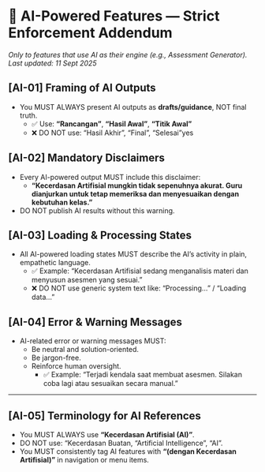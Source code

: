 # 🧠 AI-Powered Features — Strict Enforcement Addendum  
_Only to features that use AI as their engine (e.g., Assessment Generator)._  
_Last updated: 11 Sept 2025_

## [AI-01] Framing of AI Outputs  
- You MUST ALWAYS present AI outputs as **drafts/guidance**, NOT final truth.  
  - ✅ Use: **“Rancangan”**, **“Hasil Awal”**, **“Titik Awal”**  
  - ❌ DO NOT use: “Hasil Akhir”, “Final”, “Selesai”yes  

## [AI-02] Mandatory Disclaimers  
- Every AI-powered output MUST include this disclaimer:  
  - **“Kecerdasan Artifisial mungkin tidak sepenuhnya akurat. Guru dianjurkan untuk tetap memeriksa dan menyesuaikan dengan kebutuhan kelas.”**  
- DO NOT publish AI results without this warning.  

## [AI-03] Loading & Processing States  
- All AI-powered loading states MUST describe the AI’s activity in plain, empathetic language.  
  - ✅ Example: “Kecerdasan Artifisial sedang menganalisis materi dan menyusun asesmen yang sesuai.”  
  - ❌ DO NOT use generic system text like: “Processing…” / “Loading data…”  

## [AI-04] Error & Warning Messages  
- AI-related error or warning messages MUST:  
  - Be neutral and solution-oriented.  
  - Be jargon-free.  
  - Reinforce human oversight.  
    - ✅ Example: “Terjadi kendala saat membuat asesmen. Silakan coba lagi atau sesuaikan secara manual.”  

---

## [AI-05] Terminology for AI References  
- You MUST ALWAYS use **“Kecerdasan Artifisial (AI)”**.  
- DO NOT use: “Kecerdasan Buatan, “Artificial Intelligence”, “AI”.  
- You MUST consistently tag AI features with **“(dengan Kecerdasan Artifisial)”** in navigation or menu items.  


